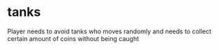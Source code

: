 # tanks
Player needs to avoid tanks who moves randomly and needs to collect certain amount of coins without being caught
